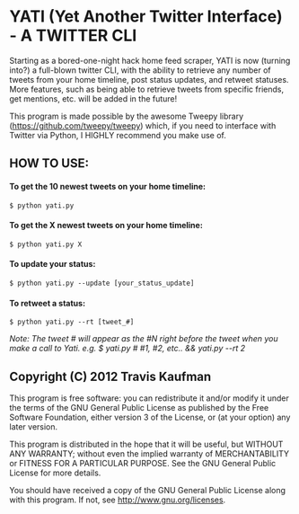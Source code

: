 YATI (Yet Another Twitter Interface) - A TWITTER CLI
=====================================================
Starting as a bored-one-night hack home feed scraper, YATI is now (turning into?) a full-blown twitter CLI, with the ability to retrieve any number of tweets from your home timeline, post status updates, and retweet statuses.
More features, such as being able to retrieve tweets from specific friends, get mentions, etc. will be added in the future!


This program is made possible by the awesome Tweepy library (https://github.com/tweepy/tweepy) which, if you need to interface with Twitter via Python, I HIGHLY recommend you make use of.

HOW TO USE:
------------
#### To get the 10 newest tweets on your home timeline: 
    $ python yati.py 
#### To get the X newest tweets on your home timeline:
    $ python yati.py X
#### To update your status: 
    $ python yati.py --update [your_status_update]
#### To retweet a status: 
    $ python yati.py --rt [tweet_#] 
  *Note: The tweet # will appear as the #N right before the tweet when you make a call to Yati. 
  e.g. $ yati.py # #1, #2, etc.. && yati.py --rt 2*

Copyright (C) 2012 Travis Kaufman
----------------------------------
This program is free software: you can redistribute it and/or modify
it under the terms of the GNU General Public License as published by
the Free Software Foundation, either version 3 of the License, or
(at your option) any later version.

This program is distributed in the hope that it will be useful,
but WITHOUT ANY WARRANTY; without even the implied warranty of
MERCHANTABILITY or FITNESS FOR A PARTICULAR PURPOSE.  See the
GNU General Public License for more details.

You should have received a copy of the GNU General Public License
along with this program.  If not, see http://www.gnu.org/licenses.
